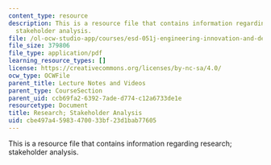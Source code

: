 ```yaml
---
content_type: resource
description: This is a resource file that contains information regarding research;
  stakeholder analysis.
file: /ol-ocw-studio-app/courses/esd-051j-engineering-innovation-and-design-fall-2012/cbe497a45983470033bf23d1bab77605_MITESD_051JF12_Lec03.pdf
file_size: 379806
file_type: application/pdf
learning_resource_types: []
license: https://creativecommons.org/licenses/by-nc-sa/4.0/
ocw_type: OCWFile
parent_title: Lecture Notes and Videos
parent_type: CourseSection
parent_uid: ccb69fa2-6392-7ade-d774-c12a6733de1e
resourcetype: Document
title: Research; Stakeholder Analysis
uid: cbe497a4-5983-4700-33bf-23d1bab77605
---
```

This is a resource file that contains information regarding research; stakeholder analysis.